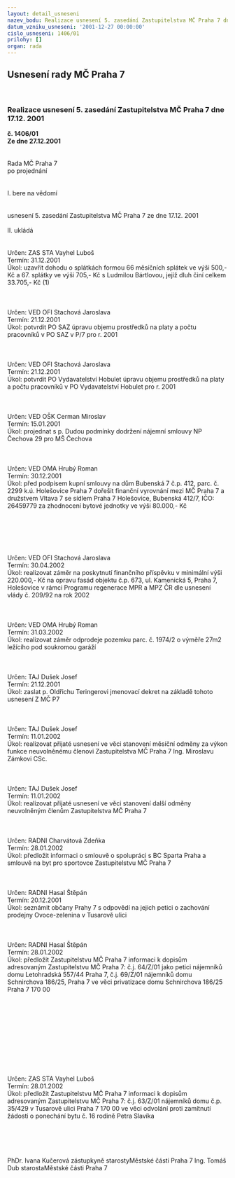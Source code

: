 ```yaml
---
layout: detail_usneseni
nazev_bodu: Realizace usnesení 5. zasedání Zastupitelstva MČ Praha 7 dne 17.12. 2001
datum_vzniku_usneseni: '2001-12-27 00:00:00'
cislo_usneseni: 1406/01
prilohy: []
organ: rada
---
```

<div id="ucUsn_pList" class="usn">
	<span><h2>Usnesení rady MČ Praha 7 </h2>
<br></span><div class="standBody">
<span><h3>Realizace usnesení 5. zasedání Zastupitelstva MČ Praha 7 dne 17.12. 2001</h3></span><div class="center">
		<strong>č. 1406/01</strong><br>
	</div>
<div class="center">
		<strong>Ze dne 27.12.2001</strong><br><br>
	</div>
<br>Rada MČ Praha 7<br>po projednání<br><br><br>I.	bere na vědomí<br><br> <br>usnesení  5. zasedání Zastupitelstva MČ Praha 7 ze dne 17.12. 2001<br><br>II.	ukládá <br><br> <br>Určen:	ZAS STA Vayhel Luboš<br>Termín: 31.12.2001<br>Úkol:	uzavřít dohodu o splátkách formou 66 měsíčních splátek ve výši 500,- Kč a 67. splátky ve výši 705,- Kč s Ludmilou Bártlovou, jejíž dluh činí celkem 33.705,- Kč (1)<br> <br><br> <br>Určen:	VED OFI Stachová Jaroslava<br>Termín: 21.12.2001<br>Úkol:	potvrdit PO SAZ úpravu objemu prostředků na platy a počtu pracovníků v PO SAZ v P/7 pro r. 2001<br> <br><br> <br>Určen:	VED OFI Stachová Jaroslava<br>Termín: 21.12.2001<br>Úkol:	potvrdit PO Vydavatelství Hobulet úpravu objemu prostředků na platy a počtu pracovníků v PO Vydavatelství Hobulet pro r. 2001<br> <br><br> <br>Určen:	VED OŠK Cerman Miroslav<br>Termín: 15.01.2001<br>Úkol:	projednat s p. Dudou podmínky dodržení nájemní smlouvy NP Čechova 29 pro MŠ Čechova<br> <br><br> <br>Určen:	VED OMA Hrubý Roman<br>Termín: 30.12.2001<br>Úkol:	před podpisem kupní smlouvy na dům Bubenská 7 č.p. 412, parc. č. 2299 k.ú. Holešovice Praha 7 dořešit finanční vyrovnání mezi MČ Praha 7 a družstvem Vltava 7 se sídlem Praha 7 Holešovice, Bubenská 412/7, IČO: 26459779 za zhodnocení bytové jednotky ve výši 80.000,- Kč<br> <br><br><br><br><br> <br>Určen:	VED OFI Stachová Jaroslava<br>Termín: 30.04.2002<br>Úkol:	realizovat záměr na poskytnutí finančního příspěvku v minimální výši 220.000,- Kč na opravu fasád objektu č.p. 673, ul. Kamenická 5, Praha 7, Holešovice v rámci Programu regenerace MPR a MPZ ČR dle usnesení vlády č. 209/92 na rok 2002<br> <br><br> <br>Určen:	VED OMA Hrubý Roman<br>Termín: 31.03.2002<br>Úkol:	realizovat záměr odprodeje pozemku parc. č. 1974/2 o výměře 27m2 ležícího pod soukromou garáží<br> <br><br> <br>Určen:	TAJ Dušek Josef<br>Termín: 21.12.2001<br>Úkol:	zaslat p. Oldřichu Teringerovi jmenovací dekret na základě tohoto usnesení Z MČ P7<br> <br><br> <br>Určen:	TAJ Dušek Josef<br>Termín: 11.01.2002<br>Úkol:	realizovat přijaté usnesení ve věci stanovení měsíční odměny za výkon funkce neuvolněnému členovi Zastupitelstva MČ Praha 7 Ing. Miroslavu Zámkovi CSc.<br> <br><br> <br>Určen:	TAJ Dušek Josef<br>Termín: 11.01.2002<br>Úkol:	realizovat přijaté usnesení ve věci stanovení další odměny neuvolněným členům Zastupitelstva MČ Praha 7<br> <br><br> <br>Určen:	RADNI Charvátová Zdeňka<br>Termín: 28.01.2002<br>Úkol:	předložit informaci o smlouvě o spolupráci s BC Sparta Praha a smlouvě na byt pro sportovce Zastupitelstvu MČ Praha 7<br> <br><br> <br>Určen:	RADNI Hasal Štěpán<br>Termín: 20.12.2001<br>Úkol:	seznámit občany Prahy 7 s odpovědí na jejich petici o zachování prodejny Ovoce-zelenina v Tusarově ulici<br> <br><br> <br>Určen:	RADNI Hasal Štěpán<br>Termín: 28.01.2002<br>Úkol:	předložit Zastupitelstvu MČ Praha 7 informaci k dopisům adresovaným Zastupitelstvu MČ Praha 7:  č.j. 64/Z/01 jako petici nájemníků domu Letohradská 557/44 Praha 7, č.j. 69/Z/01 nájemníků domu Schnirchova 186/25, Praha 7 ve věci privatizace domu Schnirchova 186/25 Praha 7 170 00<br> <br><br> <br><br><br><br><br><br><br><br><br>Určen:	ZAS STA Vayhel Luboš<br>Termín: 28.01.2002<br>Úkol:	předložit Zastupitelstvu MČ Praha 7 informaci k dopisům adresovaným Zastupitelstvu MČ Praha 7: č.j. 63/Z/01 nájemníků domu č.p. 35/429 v Tusarově ulici Praha 7 170 00 ve věci odvolání proti zamítnutí žádosti o ponechání bytu č. 16 rodině Petra Slavíka<br> <br><br><br> <br>	<br>PhDr. Ivana Kučerová zástupkyně starostyMěstské části Praha 7	Ing. Tomáš Dub starostaMěstské části Praha 7<br>	<br><br>
</div>
</div>